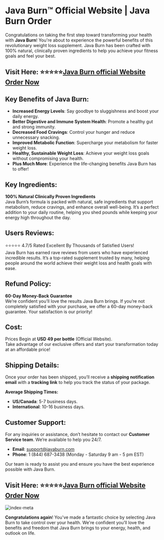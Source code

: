 
# Java Burn™ Official Website | Java Burn Order

Congratulations on taking the first step toward transforming your health with **Java Burn**! You're about to experience the powerful benefits of this revolutionary weight loss supplement. Java Burn has been crafted with 100% natural, clinically proven ingredients to help you achieve your fitness goals and feel your best. 

## Visit Here: ⭐⭐⭐⭐⭐[Java Burn official Website Order Now](https://benifits-javaburn.com/)

## Key Benefits of Java Burn:

- **Increased Energy Levels**: Say goodbye to sluggishness and boost your daily energy.  
- **Better Digestive and Immune System Health**: Promote a healthy gut and strong immunity.  
- **Decreased Food Cravings**: Control your hunger and reduce unnecessary snacking.  
- **Improved Metabolic Function**: Supercharge your metabolism for faster weight loss.  
- **Healthy, Sustainable Weight Loss**: Achieve your weight loss goals without compromising your health.  
- **Plus Much More**: Experience the life-changing benefits Java Burn has to offer!


## Key Ingredients:

**100% Natural Clinically Proven Ingredients**  
Java Burn’s formula is packed with natural, safe ingredients that support metabolism, reduce cravings, and enhance overall well-being. It’s a perfect addition to your daily routine, helping you shed pounds while keeping your energy high throughout the day.


## Users Reviews:

⭐⭐⭐⭐⭐ 4.7/5 Rated Excellent By Thousands of Satisfied Users!  
Java Burn has earned rave reviews from users who have experienced incredible results. It’s a top-rated supplement trusted by many, helping people around the world achieve their weight loss and health goals with ease.


## Refund Policy:

**60-Day Money-Back Guarantee**  
We’re confident you’ll love the results Java Burn brings. If you’re not completely satisfied with your purchase, we offer a 60-day money-back guarantee. Your satisfaction is our priority!


## Cost:

Prices Begin at **USD 49 per bottle** (Official Website).  
Take advantage of our exclusive offers and start your transformation today at an affordable price!


## Shipping Details:

Once your order has been shipped, you’ll receive a **shipping notification email** with a **tracking link** to help you track the status of your package.  

**Average Shipping Times:**  
- **US/Canada**: 5-7 business days.  
- **International**: 10-16 business days.


## Customer Support:

For any inquiries or assistance, don’t hesitate to contact our **Customer Service team**. We’re available to help you 24/7.

- **Email**: support@javaburn.com  
- **Phone**: 1 (844) 687-3438 (Monday - Saturday 9 am - 5 pm EST)

Our team is ready to assist you and ensure you have the best experience possible with Java Burn. 

## Visit Here: ⭐⭐⭐⭐⭐[Java Burn official Website Order Now](https://benifits-javaburn.com/)

![index-meta](https://github.com/user-attachments/assets/6454faaa-3648-4926-a2c9-784e7c61e9ef)


**Congratulations again**! You've made a fantastic choice by selecting Java Burn to take control over your health. We're confident you’ll love the benefits and freedom that Java Burn brings to your energy, health, and outlook on life.  
